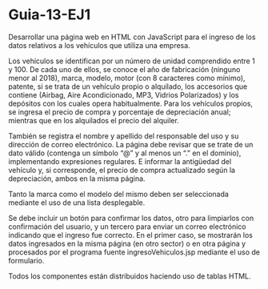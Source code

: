 # Guia-13-EJ1

Desarrollar una página web en HTML con JavaScript para el ingreso de los datos
relativos a los vehículos que utiliza una empresa.

Los vehículos se identifican por un número de unidad comprendido entre 1 y 100.
De cada uno de ellos, se conoce el año de fabricación (ninguno menor al 2018), marca,
modelo, motor (con 8 caracteres como mínimo), patente, si se trata de un vehículo
propio o alquilado, los accesorios que contiene (Airbag, Aire Acondicionado, MP3,
Vidrios Polarizados) y los depósitos con los cuales opera habitualmente. Para los
vehículos propios, se ingresa el precio de compra y porcentaje de depreciación anual;
mientras que en los alquilados el precio del alquiler.

También se registra el nombre y apellido del responsable del uso y su dirección de
correo electrónico. La página debe revisar que se trate de un dato válido (contenga un
símbolo “@” y al menos un “.” en el dominio), implementando expresiones regulares. E
informar la antigüedad del vehículo y, si corresponde, el precio de compra actualizado
según la depreciación, ambos en la misma página.

Tanto la marca como el modelo del mismo deben ser seleccionada mediante el uso de
una lista desplegable.

Se debe incluir un botón para confirmar los datos, otro para limpiarlos con confirmación
del usuario, y un tercero para enviar un correo electrónico indicando que el ingreso fue
correcto. En el primer caso, se mostrarán los datos ingresados en la misma página (en
otro sector) o en otra página y procesados por el programa fuente ingresoVehiculos.jsp
mediante el uso de formulario.

Todos los componentes están distribuidos haciendo uso de tablas HTML.